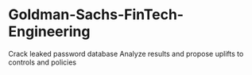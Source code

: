 # Goldman-Sachs-FinTech-Engineering

Crack leaked password database
Analyze results and propose uplifts to controls and policies
